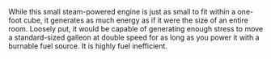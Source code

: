 While this small steam-powered engine is just as small to fit within a one-foot cube, it generates as much energy as if it were the size of an entire room. Loosely put, it would be capable of generating enough stress to move a standard-sized galleon at double speed for as long as you power it with a burnable fuel source. It is highly fuel inefficient. 